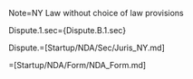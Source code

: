 Note=NY Law without choice of law provisions

Dispute.1.sec={Dispute.B.1.sec}

Dispute.=[Startup/NDA/Sec/Juris_NY.md]


=[Startup/NDA/Form/NDA_Form.md]